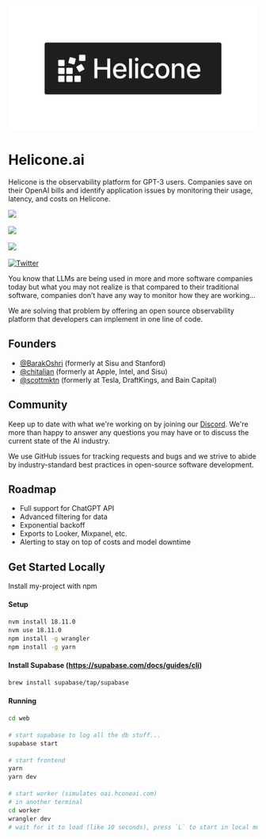 ![Helicone Logo](https://github.com/Helicone/helicone/blob/main/web/public/assets/logos/logo-black.png)

# Helicone.ai

Helicone is the observability platform for GPT-3 users. Companies save on their OpenAI bills and identify application issues by monitoring their usage, latency, and costs on Helicone.

[![](https://img.shields.io/badge/Visit%20Us-Helicone.ai-brightgreen)](https://helicone.ai)

[![](https://img.shields.io/badge/View%20Documentation-Docs-yellow)](https://docs.helicone.ai/)

[![](https://img.shields.io/badge/Join%20our%20community-Discord-blue)](https://discord.gg/zsSTcH2qhG)

[![Twitter](https://img.shields.io/twitter/follow/Helicone_ai?style=social)](https://twitter.com/helicone_ai)

You know that LLMs are being used in more and more software companies today but what you may not realize is that compared to their traditional software, companies don’t have any way to monitor how they are working…

We are solving that problem by offering an open source observability platform that developers can implement in one line of code.

## Founders

- [@BarakOshri](https://www.github.com/BarakOshri) (formerly at Sisu and Stanford)
- [@chitalian](https://www.github.com/chitalian) (formerly at Apple, Intel, and Sisu)
- [@scottmktn](https://www.github.com/scottmktn) (formerly at Tesla, DraftKings, and Bain Capital)

## Community

Keep up to date with what we're working on by joining our [Discord](https://discord.gg/zsSTcH2qhG). We're more than happy to answer any questions you may have or to discuss the current state of the AI industry.

We use GitHub issues for tracking requests and bugs and we strive to abide by industry-standard best practices in open-source software development.

## Roadmap

- Full support for ChatGPT API
- Advanced filtering for data
- Exponential backoff
- Exports to Looker, Mixpanel, etc.
- Alerting to stay on top of costs and model downtime

## Get Started Locally

Install my-project with npm

#### Setup

```bash
nvm install 18.11.0
nvm use 18.11.0
npm install -g wrangler
npm install -g yarn
```

#### Install Supabase (https://supabase.com/docs/guides/cli)

```bash
brew install supabase/tap/supabase
```

#### Running

```bash
cd web

# start supabase to log all the db stuff...
supabase start

# start frontend
yarn
yarn dev

# start worker (simulates oai.hconeai.com)
# in another terminal
cd worker
wrangler dev
# wait for it to load (like 10 seconds), press `L` to start in local mode
```
